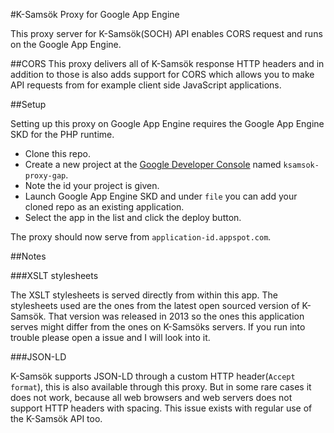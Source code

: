 #K-Samsök Proxy for Google App Engine

This proxy server for K-Samsök(SOCH) API enables CORS request and runs on the Google App Engine.

##CORS
This proxy delivers all of K-Samsök response HTTP headers and in addition to those is also adds support for CORS which allows you to make API requests from for example client side JavaScript applications.

##Setup

Setting up this proxy on Google App Engine requires the Google App Engine SKD for the PHP runtime.

 - Clone this repo.
 - Create a new project at the [Google Developer Console](console.developers.google.com/) named `ksamsok-proxy-gap`.
 - Note the id your project is given.
 - Launch Google App Engine SKD and under `file` you can add your cloned repo as an existing application.
 - Select the app in the list and click the deploy button.

The proxy should now serve from `application-id.appspot.com`.

##Notes

###XSLT stylesheets

The XSLT stylesheets is served directly from within this app. The stylesheets used are the ones from the latest open sourced version of K-Samsök. That version was released in 2013 so the ones this application serves might differ from the ones on K-Samsöks servers. If you run into trouble please open a issue and I will look into it.

###JSON-LD

K-Samsök supports JSON-LD through a custom HTTP header(`Accept format`), this is also available through this proxy. But in some rare cases it does not work, because all web browsers and web servers does not support HTTP headers with spacing. This issue exists with regular use of the K-Samsök API too.
